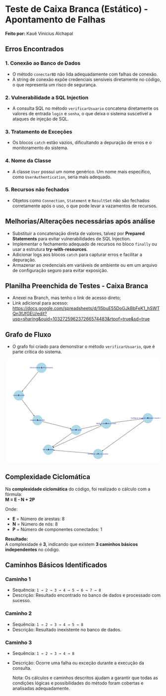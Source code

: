 # Teste de Caixa Branca (Estático) - Apontamento de Falhas

**Feito por:** Kauê Vinicius Alchapal

## **Erros Encontrados**

### **1. Conexão ao Banco de Dados**
- O método `conectarBD` não lida adequadamente com falhas de conexão.
- A string de conexão expõe credenciais sensíveis diretamente no código, o que representa um risco de segurança.

### **2. Vulnerabilidade a SQL Injection**
- A consulta SQL no método `verificarUsuario` concatena diretamente os valores de entrada `login` e `senha`, o que deixa o sistema suscetível a ataques de injeção de SQL.

### **3. Tratamento de Exceções**
- Os blocos `catch` estão vazios, dificultando a depuração de erros e o monitoramento do sistema.

### **4. Nome da Classe**
- A classe `User` possui um nome genérico. Um nome mais específico, como `UserAuthentication`, seria mais adequado.

### **5. Recursos não fechados**
- Objetos como `Connection`, `Statement` e `ResultSet` não são fechados corretamente após o uso, o que pode levar a vazamentos de recursos.



## **Melhorias/Alterações necessárias após análise**

- Substituir a concatenação direta de valores, talvez por **Prepared Statements** para evitar vulnerabilidades de SQL Injection.
- Implementar o fechamento adequado de recursos no bloco `finally` ou usar a estrutura **try-with-resources**.
- Adicionar logs aos blocos `catch` para capturar erros e facilitar a depuração.
- Armazenar as credenciais em variáveis de ambiente ou em um arquivo de configuração seguro para evitar exposição.

## **Planilha Preenchida de Testes - Caixa Branca**

- Anexei na Branch, mas tenho o link de acesso direto;
- Link adicional para acesso: https://docs.google.com/spreadsheets/d/1l5buE55DoGJkBbFeK1_hSWTQn3fJfGEU/edit?usp=sharing&ouid=103272596237266574483&rtpof=true&sd=true 

## **Grafo de Fluxo**
- O grafo foi criado para demonstrar o método `verificarUsuario`, que é parte crítica do sistema.  

![Grafo](https://github.com/KaueAlchapal/TesteCaixaBranca/blob/Etapa_3/grafo.png?raw=true) 



## **Complexidade Ciclomática**

Na **complexidade ciclomática** do código, foi realizado o cálculo com a fórmula:  
**M = E - N + 2P**

Onde:
- **E** = Número de arestas: 8  
- **N** = Número de nós: 8  
- **P** = Número de componentes conectados: 1  

**Resultado:**  
A complexidade é **3**, indicando que existem **3 caminhos básicos independentes** no código.


## **Caminhos Básicos Identificados**
### **Caminho 1**
- Sequência: `1 → 2 → 3 → 4 → 5 → 6 → 7 → 8`  
- Descrição: Resultado encontrado no banco de dados e processado com sucesso.

### **Caminho 2**
- Sequência: `1 → 2 → 3 → 4 → 5 → 8`  
- Descrição: Resultado inexistente no banco de dados.

### **Caminho 3**
- Sequência: `1 → 2 → 3 → 4 → 8`
- Descrição: Ocorre uma falha ou exceção durante a execução da consulta.

  Nota: Os cálculos e caminhos descritos ajudam a garantir que todas as condições lógicas e possibilidades do método foram cobertas e analisadas adequadamente.





